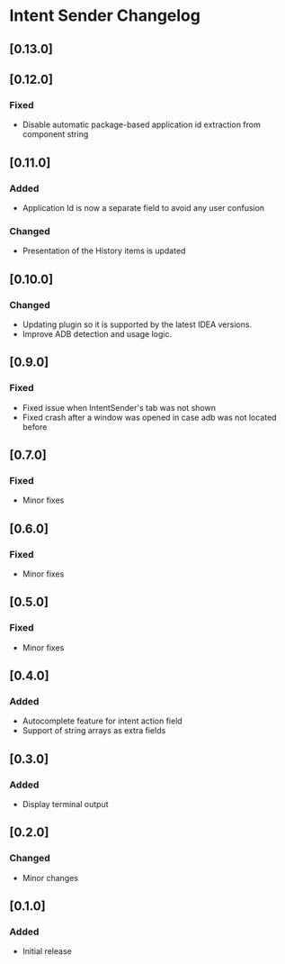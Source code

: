 <!-- Keep a Changelog guide -> https://keepachangelog.com -->

# Intent Sender Changelog

## [0.13.0]


## [0.12.0]
### Fixed
- Disable automatic package-based application id extraction from component string

## [0.11.0]
### Added
- Application Id is now a separate field to avoid any user confusion

### Changed
- Presentation of the History items is updated

## [0.10.0]
### Changed
- Updating plugin so it is supported by the latest IDEA versions.
- Improve ADB detection and usage logic.

## [0.9.0]
### Fixed
- Fixed issue when IntentSender's tab was not shown
- Fixed crash after a window was opened in case adb was not located before

## [0.7.0]
### Fixed
- Minor fixes

## [0.6.0]
### Fixed
- Minor fixes

## [0.5.0]
### Fixed
- Minor fixes

## [0.4.0]
### Added
- Autocomplete feature for intent action field 
- Support of string arrays as extra fields

## [0.3.0]
### Added
- Display terminal output

## [0.2.0]
### Changed
- Minor changes

## [0.1.0]
### Added
- Initial release
